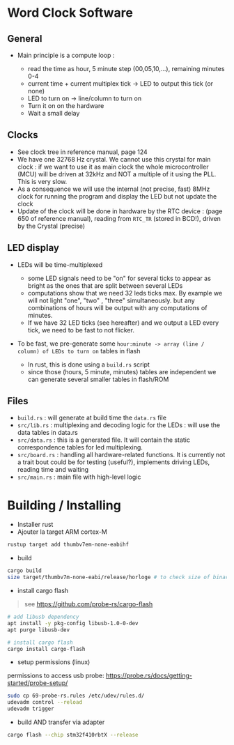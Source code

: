 # Word Clock Software 

## General 

- Main principle is a compute loop : 

    - read the time as hour, 5 minute step (00,05,10,...), remaining minutes 0-4
    - current time + current multiplex tick -> LED to output this tick (or none)
    - LED to turn on -> line/column to turn on
    - Turn it on on the hardware 
    - Wait a small delay 

## Clocks

- See clock tree in reference manual, page 124
- We have one 32768 Hz crystal. We cannot use this crystal for main clock : if we want to use it as main clock the whole microcontroller (MCU) will be driven at 32kHz and NOT a multiple of it using the PLL. This is very slow.
- As a consequence we will use the internal (not precise, fast) 8MHz clock for running the program and display the LED but not update the clock
- Update of the clock will be done in hardware by the RTC device : (page 650 of reference manual), reading from `RTC_TR` (stored in BCD!), driven by the Crystal (precise)

## LED display

- LEDs will be time-multiplexed
    - some LED signals need to be "on" for several ticks to appear as bright as the ones that are split between several LEDs
    - computations show that we need 32 leds ticks max. By example we will not light "one", "two" , "three" simultaneously. but any combinations of hours will be output with any computations of minutes.
    - If we have 32 LED ticks (see hereafter) and we output a LED every tick, we need to be fast to not flicker.

- To be fast, we pre-generate some `hour:minute -> array (line / column) of LEDs to turn on` tables in flash
    - In rust, this is done using a `build.rs` script
    - since those (hours, 5 minute, minutes) tables are independent we can generate several smaller tables in flash/ROM

## Files

- `build.rs`     : will generate at build time the `data.rs` file
- `src/lib.rs`   : multiplexing and decoding logic for the LEDs : will use the data tables in data.rs
- `src/data.rs`  : this is a generated file. It will contain the static correspondence tables for led multiplexing.
- `src/board.rs` : handling all hardware-related functions. It is currently not a trait bout could be for testing (useful?), implements driving LEDs, reading time and waiting 
- `src/main.rs`      : main file with high-level logic

# Building / Installing

- Installer rust
- Ajouter la target ARM cortex-M

```sh
rustup target add thumbv7em-none-eabihf
```
- build
```sh
cargo build 
size target/thumbv7m-none-eabi/release/horloge # to check size of binary
```

- install cargo flash

> see https://github.com/probe-rs/cargo-flash 
```sh
# add libusb dependency
apt install -y pkg-config libusb-1.0-0-dev 
apt purge libusb-dev

# install cargo flash
cargo install cargo-flash                  
```

- setup permissions (linux)

permissions to access usb probe: https://probe.rs/docs/getting-started/probe-setup/
```sh
sudo cp 69-probe-rs.rules /etc/udev/rules.d/
udevadm control --reload
udevadm trigger
```

- build AND transfer via adapter

```sh
cargo flash --chip stm32f410rbtX --release 
```
